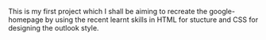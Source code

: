 This is my first project which I shall be aiming to recreate the google-homepage by using the recent learnt skills in HTML for stucture and CSS for designing the outlook style.
